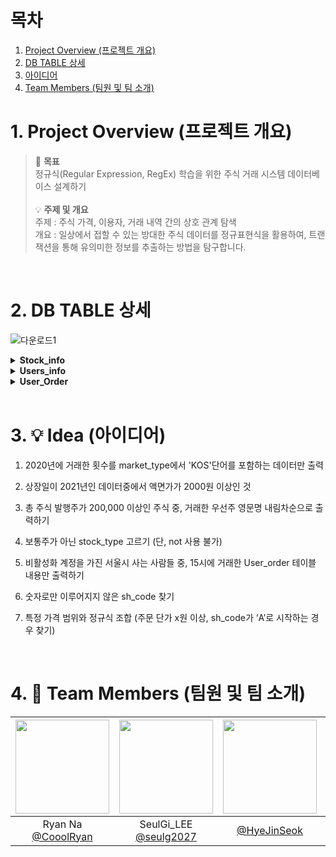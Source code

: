 # 목차
1. [Project Overview (프로젝트 개요)](#1-project-overview-프로젝트-개요)
2. [DB TABLE 상세](#3-db-table-상세)
3. [아이디어](#4-아이디어)
4. [Team Members (팀원 및 팀 소개)](#2-팀원-및-팀-소개)

# 1. Project Overview (프로젝트 개요)

> 💌 **목표** <br/>
정규식(Regular Expression, RegEx) 학습을 위한 주식 거래 시스템 데이터베이스 설계하기<br/><br/>
💡 **주제 및 개요** <br/>
주제 : 주식 가격, 이용자, 거래 내역 간의 상호 관계 탐색 <br/>
개요 : 일상에서 접할 수 있는 방대한 주식 데이터를 정규표현식을 활용하여, 트랜잭션을 통해 유의미한 정보를 추출하는 방법을 탐구합니다.


<br/>


# 2. DB TABLE 상세
![다운로드1](https://github.com/user-attachments/assets/108da9f8-1e33-4844-a053-44aecf126cab)

<details>
<summary><b>Stock_info</b></summary>

```sql
CREATE TABLE Stock_info (
    sh_code VARCHAR(10) NOT NULL, -- 단축코드 (Primary Key)
    kf_name VARCHAR(50) NOT NULL, -- 한글 종목약명
    eng_name VARCHAR(50),         -- 영문 종목명
    listing_date DATETIME,        -- 상장일
    market_type VARCHAR(20),      -- 시장구분
    finance_type VARCHAR(20),     -- 증권구분
    stock_group VARCHAR(20),      -- 소속부
    stock_type VARCHAR(10),       -- 주식종류
    face_value VARCHAR(10),       -- 액면가
    num_of_stock BIGINT,          -- 상장주식수
    PRIMARY KEY (sh_code)         -- Primary Key 정의
);
```

</details> 

<details>
<summary><b>Users_info</b></summary>

```sql
CREATE TABLE Users_info (
    user_id INT PRIMARY KEY,                       -- 고유 사용자 ID
    username VARCHAR(50) NOT NULL,                 -- 사용자 이름 (닉네임 등)
    password VARCHAR(255) NOT NULL,                -- 비밀번호 (암호화된 상태로 저장)
    email VARCHAR(100) NOT NULL UNIQUE,            -- 이메일 (유일성 보장)
    phone_number VARCHAR(20),                      -- 전화번호
    account_id VARCHAR(100),                       -- 계좌 정보 ID
    date_of_birth DATE,                            -- 생년월일
    address TEXT,                                  -- 주소
    created_at TIMESTAMP DEFAULT CURRENT_TIMESTAMP, -- 계정 생성일
    updated_at TIMESTAMP DEFAULT CURRENT_TIMESTAMP ON UPDATE CURRENT_TIMESTAMP, -- 최근 수정일
    is_active BOOLEAN DEFAULT TRUE                 -- 계정 활성화 여부
);
```

</details> 

<details>
<summary><b>User_Order</b></summary>

```sql
CREATE TABLE User_Order (
    order_id INT PRIMARY KEY AUTO_INCREMENT,         -- 고유 주문 ID
    user_id INT NOT NULL,                            -- 사용자 ID (Users 테이블과 연관)
    sh_code VARCHAR(20) NOT NULL,                   -- 주식 단축코드 (주식 데이터와 연관)
    order_type ENUM('BUY', 'SELL') NOT NULL,         -- 주문 유형 (매수/매도)
    order_quantity INT NOT NULL,                    -- 주문 수량
    order_price INT NOT NULL,                       -- 주문 단가
    order_date TIMESTAMP DEFAULT CURRENT_TIMESTAMP, -- 주문 일시
    total_value AS (order_quantity * order_price),  -- 총 주문 금액 (계산 필드)
    FOREIGN KEY (user_id) REFERENCES Users(user_id), -- 사용자 테이블과 연관
    FOREIGN KEY (standard_code) REFERENCES Stocks(standard_code) -- 주식 데이터와 연관
);
```

</details>


<br/>

# 3. 💡 Idea (아이디어)

1. 2020년에 거래한 횟수를 market_type에서 'KOS'단어를 포함하는 데이터만 출력

2. 상장일이 2021년인 데이터중에서 액면가가 2000원 이상인 것

3. 총 주식 발행주가 200,000 이상인 주식 중, 거래한 우선주 영문명 내림차순으로 출력하기

4. 보통주가 아닌 stock_type 고르기 (단, not 사용 불가)

5. 비활성화 계정을 가진 서울시 사는 사람들 중, 15시에 거래한 User_order 테이블 내용만 출력하기

6. 숫자로만 이루어지지 않은 sh_code 찾기

7. 특정 가격 범위와 정규식 조합 (주문 단가 x원 이상, sh_code가 ‘A’로 시작하는 경우 찾기)

<br/>

# 4. 👫 Team Members (팀원 및 팀 소개)

|<img src="https://avatars.githubusercontent.com/u/74342019?v=4" width="150" height="150"/>|<img src="https://avatars.githubusercontent.com/u/55776421?v=4" width="150" height="150"/>|<img src="https://avatars.githubusercontent.com/u/127267532?v=4" width="150" height="150"/>|<img src="https://avatars.githubusercontent.com/u/71498489?v=4" width="150" height="150"/>|
|:-:|:-:|:-:|:-:|
|Ryan Na<br/>[@CooolRyan](https://github.com/CooolRyan)|SeulGi_LEE<br/>[@seulg2027](https://github.com/seulg2027)|[@HyeJinSeok](https://github.com/HyeJinSeok)|HanJH<br/>[@letsgojh0810](https://github.com/letsgojh0810)|


<br/>